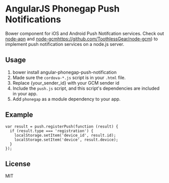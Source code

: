 # AngularJS Phonegap Push Notifications

Bower component for iOS and Android Push Notifcation services. Check out [node-apn](https://github.com/argon/node-apn) and [node-gcm]([)https://github.com/ToothlessGear/node-gcm) to implement push notification services on a node.js server.

## Usage

1. bower install angular-phonegap-push-notification
2. Made sure the `cordova-*.js` script is in your `.html` file.
3. Replace {your_sender_id} with your GCM sender id
4. Include the `push.js` script, and this script's dependencies are included in your app.
5. Add `phonegap` as a module dependency to your app.

## Example

    var result = push.registerPush(function (result) {
      if (result.type === 'registration') {
        localStorage.setItem('device_id', result.id);
        localStorage.setItem('device', result.device);
      }
    });

## License
MIT